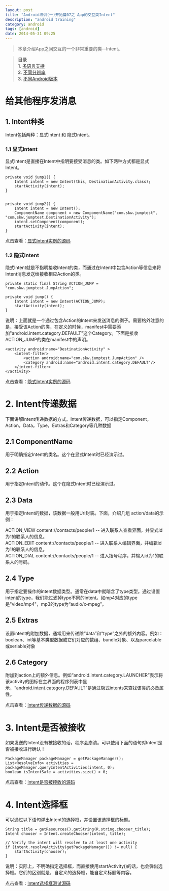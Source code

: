 ```yaml
---
layout: post
title: "Android培训(一)开始篇07之 App的交互类Intent"
description: "android training"
category: android
tags: [android]
date: 2014-05-31 09:25
---
```


> 本章介绍App之间交互的一个非常重要的类--Intent。

> **目录**  
> **1**. [多语言支持](#anchor1)  
> **2**. [不同分辨率](#anchor2)  
> **3**. [不同Android版本](#anchor3)  


<a name="anchor1"></a>
# 给其他程序发消息

## 1. Intent种类

Intent包括两种：显式Intent 和 隐式Intent。

### 1.1 显式Intent

显式Intent是直接在Intent中指明要接受消息的类。如下两种方式都是显式Intent。


    private void jump1() {
        Intent intent = new Intent(this, DestinationActivity.class);
        startActivity(intent);
    }   


    private void jump2() {
        Intent intent = new Intent();
        ComponentName component = new ComponentName("com.skw.jumptest", "com.skw.jumptest.DestinationActivity");
        intent.setComponent(component);
        startActivity(intent);
    }   

点击查看：[显式Intent实例的源码](https://github.com/wangkuiwu/android_applets/tree/master/training/01_getting_started/07_interacting_with_other_activity/01_send_user_to_another_apk/01_explicit_jump/JumpTest)



### 1.2 隐式Intent

隐式Intent就是不指明接收Intent的类，而通过在Intent中包含Action等信息来将Intent消息发送给接收相应Action的类。

    private static final String ACTION_JUMP = "com.skw.jumptest.JumpAction";

    private void jump() {
        Intent intent = new Intent(ACTION_JUMP);
        startActivity(intent);
    }   

说明：上面就是一个通过包含Action的Intent来发送消息的例子。需要格外注意的是，接受该Action的类，在定义的时候，manifest中需要添加"android.intent.category.DEFAULT"这个Category。下面是接收ACTION_JUMP的类在manifest中的声明。

    <activity android:name="DestinationActivity" >
        <intent-filter>
            <action android:name="com.skw.jumptest.JumpAction" />
            <category android:name="android.intent.category.DEFAULT"/>
        </intent-filter>
    </activity>


点击查看：[隐式Intent实例的源码](https://github.com/wangkuiwu/android_applets/tree/master/training/01_getting_started/07_interacting_with_other_activity/01_send_user_to_another_apk/02_implicit_jump/JumpTest)


# 2. Intent传递数据

下面讲解Intent传递数据的方式。Intent传递数据，可以指定Component，Action，Data，Type，Extras和Category等几种数据

## 2.1 ComponentName

用于明确指定Intent的类名。这个在显式Intent时已经演示过。


## 2.2 Action

用于指定Intent的动作。这个在隐式Intent时已经演示过。


## 2.3 Data

用于指定Intent的数据，该数据一般用Uri封装。下面，介绍几组 action/data的示例：

ACTION_VIEW content://contacts/people/1   -- 进入联系人查看界面，并显式id为1的联系人的信息。  
ACTION_EDIT content://contacts/people/1   -- 进入联系人编辑界面，并编辑id为1的联系人的信息。  
ACTION_DIAL content://contacts/people/1   -- 进入拨号程序，并输入id为1的联系人的号码。

## 2.4 Type

用于指定要操作的intent数据类型。通常在data中就暗含了type类型。通过设置intent的type，我们能过滤掉type不同的intent。如mp4对应的type是"video/mp4"，mp3的type为“audio/x-mpeg”。


## 2.5 Extras

设置intent的附加数据，通常用来传递除“data”和“type”之外的额外内容。例如：boolean、int等基本类型数据或它们对应的数组、bundle对象、以及parcelable或seriable对象

## 2.6 Category

附加到action上的额外信息。例如“android.intent.category.LAUNCHER”表示将该activity的图标在主界面的程序列表中显示，“android.intent.category.DEFAULT”是通过隐式intents来查找该类的必备属性。

点击查看：[Intent传递数据的源码](https://github.com/wangkuiwu/android_applets/tree/master/training/01_getting_started/07_interacting_with_other_activity/01_send_user_to_another_apk/03_intent_data/JumpTest)



# 3. Intent是否被接收

如果发送的Intent没有被接收的话，程序会崩溃。可以使用下面的语句对Intent是否被接收进行确认！

    PackageManager packageManager = getPackageManager();
    List<ResolveInfo> activities = packageManager.queryIntentActivities(intent, 0);
    boolean isIntentSafe = activities.size() > 0;

点击查看：[Intent是否被接收的源码](https://github.com/wangkuiwu/android_applets/tree/master/training/01_getting_started/07_interacting_with_other_activity/01_send_user_to_another_apk/04_verify_intent/JumpTest)



# 4. Intent选择框

可以通过以下语句弹出Intent的选择框，并设置该选择框的标题。

    String title = getResources().getString(R.string.chooser_title);
    Intent chooser = Intent.createChooser(intent, title);

    // Verify the intent will resolve to at least one activity
    if (intent.resolveActivity(getPackageManager()) != null) {
        startActivity(chooser);
    }

说明：实际上，不明确指定选择框，而直接使用startActivity()的话，也会弹出选择框。它们的区别就是，自定义的选择框，能自定义标题等内容。

点击查看：[Intent选择框测试源码](https://github.com/wangkuiwu/android_applets/tree/master/training/01_getting_started/07_interacting_with_other_activity/01_send_user_to_another_apk/05_activies_choose/JumpTest)

